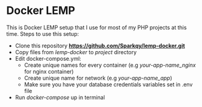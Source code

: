 # Docker LEMP

This is Docker LEMP setup that I use for most of my PHP projects at this time.
Steps to use this setup:

* Clone this repository **https://github.com/Sparkqy/lemp-docker.git**
* Copy files from *lemp-docker* to *project* directory
* Edit docker-compose.yml:
	* Create unique names for every container (e.g *your-app-name_nginx* for nginx container)
	* Create unique name for network (e.g *your-app-name_app*)
	* Make sure you have your database credentials variables set in .env file
* Run *docker-compose* up in terminal
